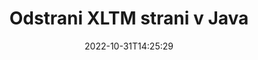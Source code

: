 ---
############################# Static ############################
layout: "auto-gen-merger"
date: 2022-10-31T14:25:29
draft: false
otherformats: pdf pps ppsx ppt pptx rtf tex vdx vsdm vsdx vssm vssx vstm vstx vsx vtx

############################# Head ############################
head_title: "Odstrani strani XLTM v Java"
head_description: "Odstranite ali izbrišite eno stran ali zbirko strani iz datoteke XLTM v Java tako, da obrnete vrstni red strani z API-jem za združevanje dokumentov."

############################# Header ############################
title: "Odstrani XLTM strani v Java"
description: "Odstranite strani XLTM z nekaj vrsticami kode Java."
bg_image: "https://cms.admin.containerize.com/templates/aspose/App_Themes/V3/images/bg/header1.png"
bg_overlay: false
button:
    enable: true
    icon: "fas fa-arrow-down"
    label: "Prenesite brezplačno preskusno različico"
    link: "https://downloads.groupdocs.com/merger/java"

############################# SubMenu ############################
submenu:
    enable: true

    left:
        img_alt: "GroupDocs.Merger for Java"
        image: "https://cms.admin.containerize.com/templates/groupdocs/images/product-logos/90x90-noborder/groupdocs-merger-java.png"
        product: "GroupDocs.Merger"
        platform: "Java"

    middle:
        button:

            # button loop
            - link: "https://apireference.groupdocs.com/merger/java"
              text: "API Reference"

            # button loop
            - link: "https://github.com/groupdocs-merger"
              text: "Primeri kod"

            # button loop
            - link: "https://products.groupdocs.app/merger/family"
              text: "Predstavitve v živo"

            # button loop
            - link: "https://purchase.groupdocs.com/pricing/merger/java"
              text: "Cenitev"

    right:
        link_download: "https://downloads.groupdocs.com/merger"
        link_learn: "https://docs.groupdocs.com/merger/java"
        link_buy: "https://purchase.groupdocs.com"

############################# About ############################
about:
    enable: true
    title: "O API-ju GroupDocs.Merger for Java"
    content: |
        [GroupDocs.Merger for Java](/sl/merger/java/) ponuja preprosto rešitev za varno združevanje in razdelitev med široko paleto formatov dokumentov, vključno s PDF, Microsoft Office (Word, Excel, PowerPoint) , OneNote), OpenDocument, HTML, slike in številne druge v aplikacijah Java. Če dodate le nekaj vrstic kode, izvedite več operacij dokumenta, kot so premikanje, odstranjevanje, vrtenje, zamenjava, ekstrahiranje ali spreminjanje orientacije strani v dokumentih. API za združevanje dokumentov podpira tudi predogled strani dokumenta kot slike za analizo strukture dokumenta, oblikovanja in vsebine na strani.
        
        GroupDocs.Merger API je prava izbira za korporativne rešitve, ki potrebujejo funkcije za odstranjevanje strani datotek. Ti API-ji so dobro podprti na vseh glavnih operacijskih sistemih in platformah, vključno z J2SE 7.0 (1.7), J2SE 8.0 (1.8), Java 10.

############################# Steps ############################
steps:
    enable: true
    title_left: "Odstrani strani datoteke XLTM v Java"
    content_left: |
        [GroupDocs.Merger for Java](/sl/merger/java/) razvijalcem Java olajša brisanje ene ali več določenih strani znotraj XLTM datoteko tako, da izvedete nekaj preprostih korakov.
        
        * Inicializirajte **RemoveOptions** s številkami strani, ki jih želite odstraniti.
        * Ustvarite nov primerek **Merger** in podajte pot izvornega dokumenta kot parameter konstruktorja.
        * Pokličite **removePages** in posredujte predmet **RemoveOptions**.
        * Pokličite **save** in določite pot do datoteke za shranjevanje nastalega dokumenta.

    title_right: "Sistemske zahteve"
    content_right: |
        API-ji GroupDocs.Merger for Java so podprti na vseh glavnih platformah in operacijskih sistemih. Preden izvedete spodnjo kodo, se prepričajte, da imate v sistemu nameščene naslednje predpogoje.

        * Operacijski sistemi: Microsoft Windows, Linux, MacOS
        * Razvojna okolja: NetBeans, IntelliJ IDEA, Eclipse
        * Ogrodja: J2SE 7.0 (1.7), J2SE 8.0 (1.8), Java 10
        * Prenesite najnovejšo različico GroupDocs.Merger for Java iz [Maven](https://repository.groupdocs.com/webapp/#/artifacts/browse/tree/General/repo/com/groupdocs/groupdocs-merger)
         
    code: |
     {{% merger/additional-styles %}}
     {{< merger/code-merger title="Kako odstraniti strani datoteke XLTM s primerom kode Java">}}

        ```java    
        // Odstranite strani datoteke XLTM z API-jem GroupDocs.Merger
        // Inicializirajte razred RemoveOptions z izbranimi številkami strani
        RemoveOptions removeOptions = new RemoveOptions(new int[] { 3, 6 });

        // Ustvari združitev z vhodnim dokumentom XLTM
        Merger merger = new Merger("input.xltm");

        // Pokličite metodo removePages in ji posredujte objekt RemoveOptions
        merger.removePages(removeOptions);
    
        // Pokličite način shranjevanja in posredujte želeno pot do datoteke, da shranite izhodni dokument
        merger.save("output.xltm");
        ```
     {{< /merger/code-merger >}}

############################# Demos ############################
demos:
    enable: true
    title: "Predstavitve v živo - Odstranite strani XLTM na spletu"
    content: |
       Takoj odstranite strani datoteke XLTM tako, da obiščete spletno mesto [GroupDocs.Merger Live Demos](https://products.groupdocs.app/splitter/remove-pages/xltm).
       Predstavitev v živo ima naslednje prednosti.
        
############################# About Formats ############################
about_formats:
    enable: true

############################# More Formats ############################
more_formats:
    enable: true
    title: "Odstranite strani iz drugih formatov dokumentov"
    content: |
        Java dokumentira API za združevanje in razdelitev za oblike datotek in slike. Odstranite nekaj priljubljenih formatov datotek, kot je navedeno spodaj.

############################# Back to top ###############################
back_to_top:
    enable: true
---
